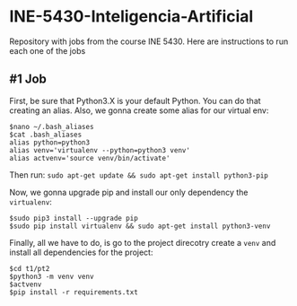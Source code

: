 # INE-5430-Inteligencia-Artificial
Repository with jobs from the course INE 5430. Here are instructions to
run each one of the jobs

## #1 Job
First, be sure that Python3.X is your default Python. You can do that creating an
alias. Also, we gonna create some alias for our virtual env:

```
$nano ~/.bash_aliases
$cat .bash_aliases
alias python=python3
alias venv='virtualenv --python=python3 venv'
alias actvenv='source venv/bin/activate'
```
Then run:
`sudo apt-get update && sudo apt-get install python3-pip`

Now, we gonna upgrade pip and install our only dependency the `virtualenv`:
```
$sudo pip3 install --upgrade pip
$sudo pip install virtualenv && sudo apt-get install python3-venv
```
Finally, all we have to do, is go to the project direcotry create a `venv` and
install all dependencies for the project:

```
$cd t1/pt2
$python3 -m venv venv
$actvenv
$pip install -r requirements.txt
```
